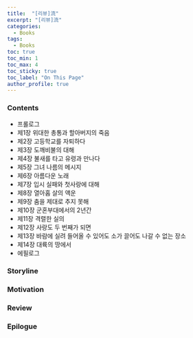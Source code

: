 ```yaml
---
title:  "[리뷰]流"
excerpt: "[리뷰]流"
categories:
  - Books
tags:
  - Books
toc: true
toc_min: 1
toc_max: 4
toc_sticky: true
toc_label: "On This Page"
author_profile: true
---
```


### Contents

* 프롤로그
* 제1장 위대한 총통과 할아버지의 죽음
* 제2장 고등학교를 자퇴하다
* 제3장 도깨비불의 대해
* 제4장 불새를 타고 유령과 만나다
* 제5장 그녀 나름의 메시지
* 제6장 아름다운 노래
* 제7장 입시 실패와 첫사랑에 대해
* 제8장 열아홉 살의 액운
* 제9장 춤을 제대로 추지 못해
* 제10장 군혼부대에서의 2년간
* 제11장 격렬한 실의
* 제12장 사랑도 두 번째가 되면
* 제13장 바람에 실려 들어올 수 있어도 소가 끌어도 나갈 수 없는 장소
* 제14장 대륙의 땅에서
* 에필로그

### Storyline
### Motivation
### Review
### Epilogue
